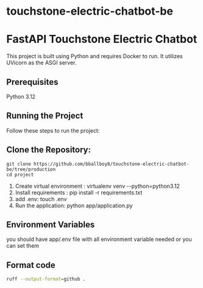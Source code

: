 # touchstone-electric-chatbot-be

# FastAPI Touchstone Electric Chatbot

This project is built using Python and requires Docker to run. It utilizes UVicorn as the ASGI server.

## Prerequisites

Python 3.12

## Running the Project

Follow these steps to run the project:

## Clone the Repository:

```
git clone https://github.com/bballboy8/touchstone-electric-chatbot-be/tree/production
cd project
```

1. Create virtual environment : virtualenv venv --python=python3.12
2. Install requirements : pip install -r requirements.txt
3. add .env: touch .env
4. Run the application: python app/application.py


## Environment Variables

you should have app/.env file with all environment variable needed or you can set them



## Format code
```bash
ruff --output-format=github .  
```